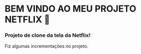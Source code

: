 # BEM VINDO AO MEU PROJETO NETFLIX :movie_camera: 

### Projeto de clone da tela da Netflix!

Fiz algumas incrementações no projeto.

